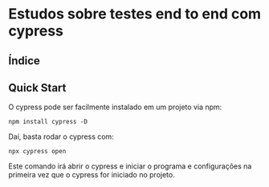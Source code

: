 # Estudos sobre testes end to end com cypress

## Índice

## Quick Start

O cypress pode ser facilmente instalado em um projeto via npm:

```
npm install cypress -D
```

Daí, basta rodar o cypress com:

```
npx cypress open
```

Este comando irá abrir o cypress e iniciar o programa e configurações na primeira vez que o cypress for iniciado no projeto.
